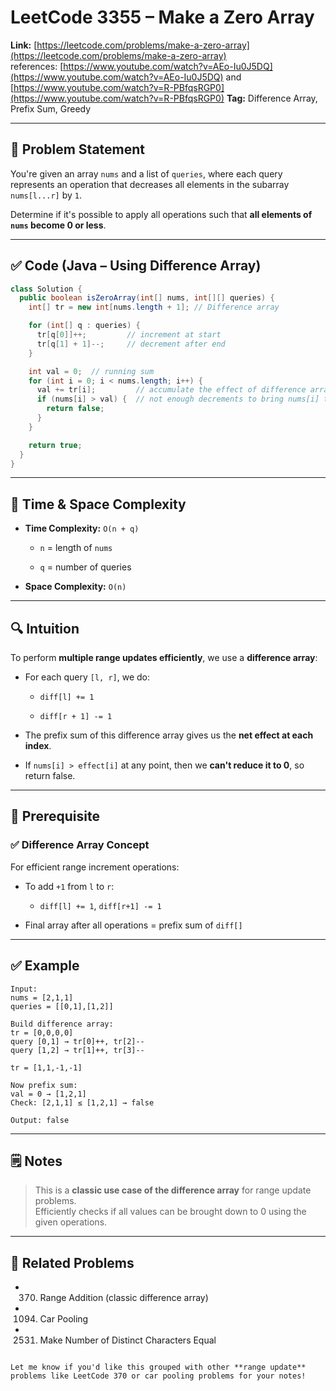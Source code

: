 # LeetCode 3355 – Make a Zero Array

**Link:** [https://leetcode.com/problems/make-a-zero-array](https://leetcode.com/problems/make-a-zero-array)  
references: [https://www.youtube.com/watch?v=AEo-Iu0J5DQ](https://www.youtube.com/watch?v=AEo-Iu0J5DQ) 
and 
[https://www.youtube.com/watch?v=R-PBfqsRGP0](https://www.youtube.com/watch?v=R-PBfqsRGP0)
**Tag:** Difference Array, Prefix Sum, Greedy

---

## 🧠 Problem Statement

You're given an array `nums` and a list of `queries`, where each query represents an operation that decreases all elements in the subarray `nums[l...r]` by `1`.

Determine if it's possible to apply all operations such that **all elements of `nums` become 0 or less**.

---

## ✅ Code (Java – Using Difference Array)

```java
class Solution {
  public boolean isZeroArray(int[] nums, int[][] queries) {
    int[] tr = new int[nums.length + 1]; // Difference array

    for (int[] q : queries) {
      tr[q[0]]++;         // increment at start
      tr[q[1] + 1]--;     // decrement after end
    }

    int val = 0;  // running sum
    for (int i = 0; i < nums.length; i++) {
      val += tr[i];         // accumulate the effect of difference array
      if (nums[i] > val) {  // not enough decrements to bring nums[i] to 0
        return false;
      }
    }

    return true;
  }
}
````

---

## 🧮 Time & Space Complexity

- **Time Complexity:** `O(n + q)`
    
    - `n` = length of `nums`
        
    - `q` = number of queries
        
- **Space Complexity:** `O(n)`
    

---

## 🔍 Intuition

To perform **multiple range updates efficiently**, we use a **difference array**:

- For each query `[l, r]`, we do:
    
    - `diff[l] += 1`
        
    - `diff[r + 1] -= 1`
        
- The prefix sum of this difference array gives us the **net effect at each index**.
    
- If `nums[i] > effect[i]` at any point, then we **can't reduce it to 0**, so return false.
    

---

## 📝 Prerequisite

### ✅ Difference Array Concept

For efficient range increment operations:

- To add `+1` from `l` to `r`:
    
    - `diff[l] += 1`, `diff[r+1] -= 1`
        
- Final array after all operations = prefix sum of `diff[]`
    

---

## ✅ Example

```text
Input:
nums = [2,1,1]
queries = [[0,1],[1,2]]

Build difference array:
tr = [0,0,0,0]
query [0,1] → tr[0]++, tr[2]--
query [1,2] → tr[1]++, tr[3]--

tr = [1,1,-1,-1]

Now prefix sum:
val = 0 → [1,2,1]
Check: [2,1,1] ≤ [1,2,1] → false

Output: false
```

---

## 🗒️ Notes

> This is a **classic use case of the difference array** for range update problems.  
> Efficiently checks if all values can be brought down to 0 using the given operations.

---

## 🔁 Related Problems

- 370. Range Addition (classic difference array)
        
- 1094. Car Pooling
        
- 2531. Make Number of Distinct Characters Equal
        

```

Let me know if you'd like this grouped with other **range update** problems like LeetCode 370 or car pooling problems for your notes!
```